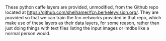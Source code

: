 These python caffe layers are provided, unmodified, from the Github repo located at https://github.com/shelhamer/fcn.berkeleyvision.org/.  They are provided so that we can train the fcn networks provided in that repo, which make use of these layers as their data layers, for some reason, rather than just doing things with text files listing the input images or lmdbs like a normal person would.
